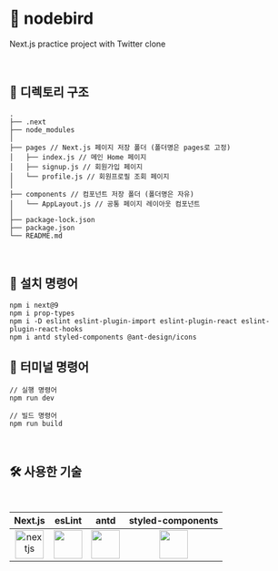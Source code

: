 # 🚀 nodebird
Next.js practice project with Twitter clone

<br/>

## 🌲 디렉토리 구조

```
.
├── .next
├── node_modules
│
├── pages // Next.js 페이지 저장 폴더 (폴더명은 pages로 고정)
│   ├── index.js // 메인 Home 페이지
│   ├── signup.js // 회원가입 페이지
│   └── profile.js // 회원프로필 조회 페이지
│
├── components // 컴포넌트 저장 폴더 (폴더명은 자유)
│   └── AppLayout.js // 공통 페이지 레이아웃 컴포넌트
│
├── package-lock.json
├── package.json
└── README.md

```

<br/>

## 📌 설치 명령어

```
npm i next@9
npm i prop-types
npm i -D eslint eslint-plugin-import eslint-plugin-react eslint-plugin-react-hooks
npm i antd styled-components @ant-design/icons
```

## 📌 터미널 명령어

```
// 실행 명령어
npm run dev

// 빌드 명령어
npm run build
```

<br/>

## 🛠 사용한 기술

<br/>

| Next.js | esLint | antd | styled-components |
| :-----: | :-----: | :-----: | :-----: |
| <img src="https://cdn.worldvectorlogo.com/logos/nextjs-2.svg" alt="nextjs" width="50" height="50" />| <img src="https://images.credly.com/images/e6eebd0c-6a17-4c06-b172-02ca9f6beb06/eslint.png" width="50" height="50"/> | <img src="https://gw.alipayobjects.com/zos/rmsportal/KDpgvguMpGfqaHPjicRK.svg" width="50" height="50"/> | <img src="https://styled-components.com/logo.png" width="50" height="50"/> |